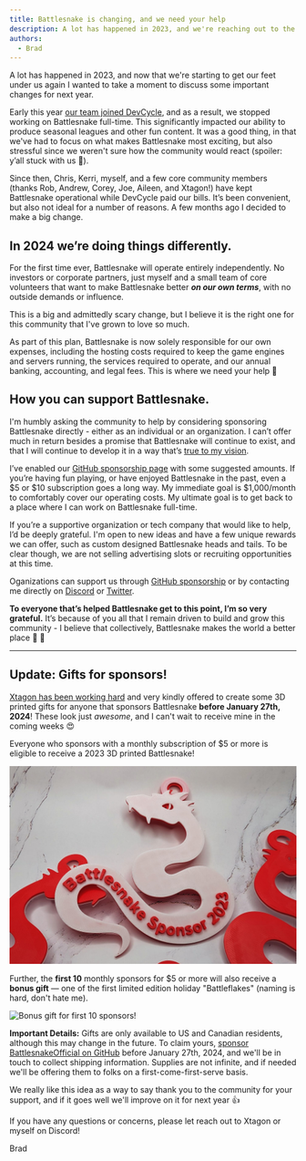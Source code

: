 ```yaml
---
title: Battlesnake is changing, and we need your help
description: A lot has happened in 2023, and we're reaching out to the community to help support a new operating model for Battlesnake in 2024.
authors:
  - Brad
---
```


A lot has happened in 2023, and now that we're starting to get our feet under us again I wanted to take a moment to discuss some important changes for next year.

Early this year [our team joined DevCycle](/blog/2023/03/06/battlesnake-is-joining-devcycle), and as a result, we stopped working on Battlesnake full-time. This significantly impacted our ability to produce seasonal leagues and other fun content. It was a good thing, in that we've had to focus on what makes Battlesnake most exciting, but also stressful since we weren't sure how the community would react (spoiler: y’all stuck with us 💃).

Since then, Chris, Kerri, myself, and a few core community members (thanks Rob, Andrew, Corey, Joe, Aileen, and Xtagon!) have kept Battlesnake operational while DevCycle paid our bills. It’s been convenient, but also not ideal for a number of reasons. A few months ago I decided to make a big change.

<!--truncate-->

## In 2024 we’re doing things differently.

For the first time ever, Battlesnake will operate entirely independently. No investors or corporate partners, just myself and a small team of core volunteers that want to make Battlesnake better _**on our own terms**_, with no outside demands or influence.

This is a big and admittedly scary change, but I believe it is the right one for this community that I've grown to love so much.

As part of this plan, Battlesnake is now solely responsible for our own expenses, including the hosting costs required to keep the game engines and servers running, the services required to operate, and our annual banking, accounting, and legal fees. This is where we need your help 🙂

## How you can support Battlesnake.

I'm humbly asking the community to help by considering sponsoring Battlesnake directly - either as an individual or an organization. I can’t offer much in return besides a promise that Battlesnake will continue to exist, and that I will continue to develop it in a way that’s [true to my vision](https://play.battlesnake.com/mission).

I’ve enabled our [GitHub sponsorship page](https://github.com/sponsors/BattlesnakeOfficial) with some suggested amounts. If you’re having fun playing, or have enjoyed Battlesnake in the past, even a $5 or $10 subscription goes a long way. My immediate goal is $1,000/month to comfortably cover our operating costs. My ultimate goal is to get back to a place where I can work on Battlesnake full-time.

If you’re a supportive organization or tech company that would like to help, I’d be deeply grateful. I'm open to new ideas and have a few unique rewards we can offer, such as custom designed Battlesnake heads and tails. To be clear though, we are not selling advertising slots or recruiting opportunities at this time.

Oganizations can support us through [GitHub sponsorship](https://github.com/sponsors/BattlesnakeOfficial) or by contacting me directly on [Discord](https://play.battlesnake.com/discord) or [Twitter](https://twitter.com/bvanvugt).

**To everyone that’s helped Battlesnake get to this point, I’m so very grateful.** It’s because of you all that I remain driven to build and grow this community - I believe that collectively, Battlesnake makes the world a better place 💜 🐍

---

## Update: Gifts for sponsors!

[Xtagon has been working hard](https://www.instagram.com/p/C0qHDlFryd1/) and very kindly offered to create some 3D printed gifts for anyone that sponsors Battlesnake **before January 27th, 2024**! These look just _awesome_, and I can't wait to receive mine in the coming weeks 😍

Everyone who sponsors with a monthly subscription of $5 or more is eligible to receive a 2023 3D printed Battlesnake!

![Battlesnake sponsor gift](./img/battlesnake-sponsor-gift-2023-small.png)

Further, the **first 10** monthly sponsors for $5 or more will also receive a **bonus gift** &mdash; one of the first limited edition holiday "Battleflakes" (naming is hard, don't hate me).

![Bonus gift for first 10 sponsors!](./img/battlesnake-sponsor-gift-2023-large.png)

**Important Details:** Gifts are only available to US and Canadian residents, although this may change in the future. To claim yours, [sponsor BattlesnakeOfficial on GitHub](https://github.com/sponsors/BattlesnakeOfficial) before January 27th, 2024, and we'll be in touch to collect shipping information. Supplies are not infinite, and if needed we'll be offering them to folks on a first-come-first-serve basis.

We really like this idea as a way to say thank you to the community for your support, and if it goes well we'll improve on it for next year 👍

If you have any questions or concerns, please let reach out to Xtagon or myself on Discord!

Brad
